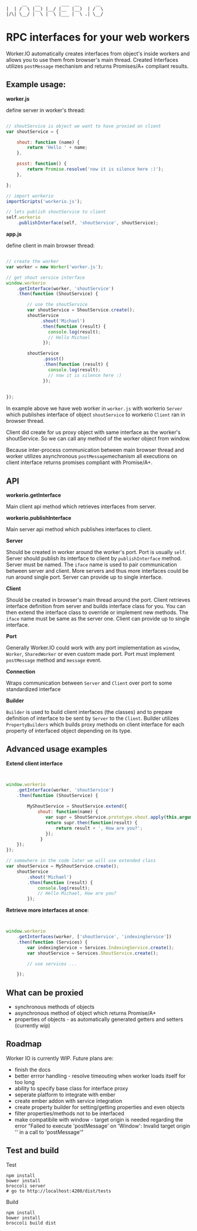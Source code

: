 
```
      __   __        ___  __      __
|  | /  \ |__) |__/ |__  |__)  | /  \
|/\| \__/ |  \ |  \ |___ |  \ .| \__/

```

# RPC interfaces for your web workers
Worker.IO automatically creates interfaces from object's inside workers and allows you to use them
from browser's main thread. Created Interfaces utilizes `postMessage` mechanism
and returns Promises/A+ compliant results.

## Example usage:
    
**worker.js**


define server in worker's thread:
```js

// shoutService is object we want to have proxied on client
var shoutService = {

	shout: function (name) {
		return 'Hello ' + name;
	},

	pssst: function() {
		return Promise.resolve('now it is silence here :)');
	},

};

// import workerio
importScripts('workerio.js');

// lets publish shoutService to client
self.workerio
	.publishInterface(self, 'shoutService', shoutService);

```

**app.js**
  

define client in main browser thread:
```js

// create the worker
var worker = new Worker('worker.js');

// get shout service interface
window.workerio
	.getInterface(worker, 'shoutService')
	.then(function (ShoutService) {

        // use the shoutService
        var shoutService = ShoutService.create();
        shoutService
             .shout('Michael')
             .then(function (result) {
                console.log(result);
                // Hello Michael
       	      });

        shoutService
              .pssst()
              .then(function (result) {
                console.log(result); 
                // now it is silence here :)
       	      });
       		
       		
});
```
In example above we have web worker in `worker.js` with workerio `Server` which publishes interface of object `shoutService` to workerio `Client` ran in browser thread.  

Client did create for us proxy object with same interface as the worker's shoutService.  So we can call any method of the worker object from window.

Because inter-process communication between main browser thread and worker utilizes asynchronous `postMessage`mechanism all executions on client interface returns promises compliant with Promise/A+.

## API

**workerio.getInterface**

Main client api method which retrieves interfaces from server.

**workerio.publishInterface**

Main server api method which publishes interfaces to client.


**Server**

Should be created in worker around the worker's port. Port is usually `self`.
Server should publish its interface to client by `publishInterface` method. Server must be named.
The `iface` name is used to pair communication between server and client.
More servers and thus more interfaces could be run around single port. Server can provide up to single interface.

**Client**

Should be created in browser's main thread around the port. Client retrieves interface definition from server
and builds interface class for you. You can then extend the interface class to override or implement new methods.
The `iface` name must be same as the server one. Client can provide up to single interface.

**Port**

Generally Worker.IO could work with any port implementation as `window`, `Worker`, `SharedWorker` or even custom made port. Port must implement `postMessage` method and `message` event. 

**Connection**

Wraps communication between `Server` and `Client` over port to some standardized interface

**Builder**

`Builder` is used to build client interfaces (the classes) and to prepare definition of interface to be sent by `Server` to the `Client`. Builder utilizes `PropertyBuilders` which builds proxy methods on client interface for each property of interfaced object depending on its type.

## Advanced usage examples

**Extend client interface**
```js


window.workerio
	.getInterface(worker, 'shoutService')
	.then(function (ShoutService) {
	
		MyShoutService = ShoutService.extend({
		    shout: function(name) {
		       var supr = ShoutService.prototype.shout.apply(this,arguments);
		       return supr.then(function(result) {
                   return result + ', How are you?';
               });
             }
	});
});

// somewhere in the code later we will use extended class
var shoutService = MyShoutService.create();
   	shoutService
   	    .shout('Michael')
   	    .then(function (result) {
   	        console.log(result); 
   	        // Hello Michael, How are you?
   	    });

```

**Retrieve more interfaces at once**:
```js


window.workerio
	.getInterfaces(worker, ['shoutService', 'indexingService'])
	.then(function (Services) {
		var indexingService = Services.IndexingService.create();
		var shoutService = Services.ShoutService.create();

		// use services ...

	});
```


## What can be proxied
- synchronous methods of objects 
- asynchronous method of object which returns Promise/A+
- properties of objects - as automatically generated getters and setters (currently wip)

## Roadmap
Worker IO is currently WIP. Future plans are:

- finish the docs
- better errror handling - resolve timeouting when worker loads itself for too long
- ability to specify base class for interface proxy
- seperate platform to integrate with ember
- create ember addon with service integration
- create property builder for setting/getting properties and even objects
- filter properties/methods not to be interfaced
- make compatibile with window - target origin is needed regarding the error "Failed to execute 'postMessage' on 'Window': Invalid target origin '' in a call to 'postMessage'"

## Test and build
Test
```
npm install
bower install
broccoli server
# go to http://localhost:4200/dist/tests
```
Build
```
npm install
bower install
broccoli build dist
```
